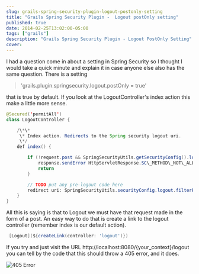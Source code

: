 ```yaml
---
slug: grails-spring-security-plugin-logout-postonly-setting
title: "Grails Spring Security Plugin -  Logout postOnly setting"
published: true
date: 2014-02-25T13:02:00-05:00
tags: ["grails"]
description: "Grails Spring Security Plugin - Logout PostOnly Setting"
cover:
---
```


I had a question come in about a setting in Spring Security so I thought I would take a quick minute and explain it in case anyone else also has the same question. There is a setting

> 'grails.plugin.springsecurity.logout.postOnly = true'

that is true by default. If you look at the LogoutController's index action this make a little more sense.

```java
@Secured('permitAll')
class LogoutController {

	/\*\*
	 \* Index action. Redirects to the Spring security logout uri.
	 \*/
	def index() {

		if (!request.post && SpringSecurityUtils.getSecurityConfig().logout.postOnly) {
			response.sendError HttpServletResponse.SC\_METHOD\_NOT\_ALLOWED // 405
			return
		}

		// TODO put any pre-logout code here
		redirect uri: SpringSecurityUtils.securityConfig.logout.filterProcessesUrl // '/j\_spring\_security\_logout'
	}
}
```

All this is saying is that to Logout we must have that request made in the form of a post. An easy way to do that is create a link to the logout controller (remember index is our default action).

```groovy
 [Logout](${createLink(controller: 'logout')})
```

If you try and just visit the URL http://localhost:8080/{your\_context}/logout you can tell by the code that this should throw a 405 error, and it does.

![405 Error](./405.png)
